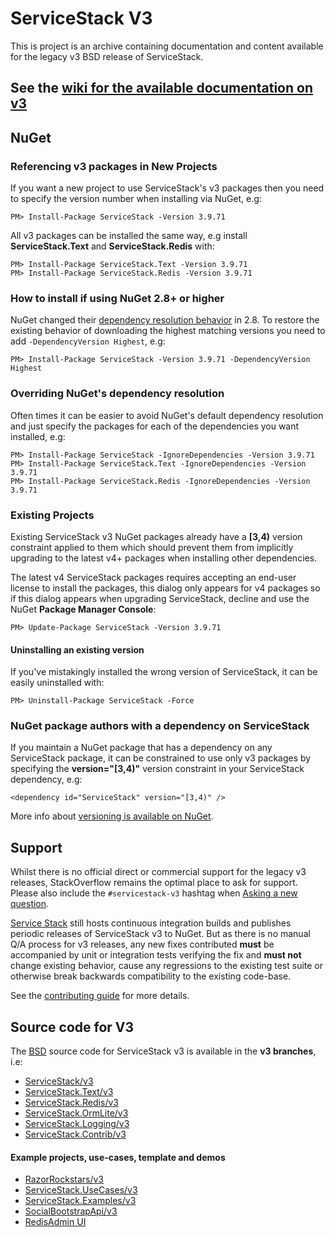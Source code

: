 ServiceStack V3
===============

This is project is an archive containing documentation and content available for the legacy v3 BSD release of ServiceStack.

## See the [wiki for the available documentation on v3](https://github.com/ServiceStackV3/ServiceStackV3/wiki)

## NuGet

### Referencing v3 packages in New Projects

If you want a new project to use ServiceStack's v3 packages then you need to specify the version number 
when installing via NuGet, e.g:                

    PM> Install-Package ServiceStack -Version 3.9.71
    
All v3 packages can be installed the same way, e.g install **ServiceStack.Text** and **ServiceStack.Redis** with:

    PM> Install-Package ServiceStack.Text -Version 3.9.71
    PM> Install-Package ServiceStack.Redis -Version 3.9.71

### How to install if using NuGet 2.8+ or higher

NuGet changed their [dependency resolution behavior](http://docs.nuget.org/docs/release-notes/nuget-2.8#Patch_Resolution_for_Dependencies) in 2.8. To restore the existing behavior of downloading the highest matching versions you need to add  `-DependencyVersion Highest`, e.g:

    PM> Install-Package ServiceStack -Version 3.9.71 -DependencyVersion Highest
    
### Overriding NuGet's dependency resolution

Often times it can be easier to avoid NuGet's default dependency resolution and just specify the packages for each of the dependencies you want installed, e.g:

    PM> Install-Package ServiceStack -IgnoreDependencies -Version 3.9.71
    PM> Install-Package ServiceStack.Text -IgnoreDependencies -Version 3.9.71
    PM> Install-Package ServiceStack.Redis -IgnoreDependencies -Version 3.9.71

### Existing Projects

Existing ServiceStack v3 NuGet packages already have a <b>[3,4)</b> version constraint applied to them which should prevent them 
from implicitly upgrading to the latest v4+ packages when installing other dependencies. 

The latest v4 ServiceStack packages requires accepting an end-user license to install the packages, 
this dialog only appears for v4 packages so if this dialog appears when upgrading ServiceStack, decline and 
use the NuGet <b>Package Manager Console</b>:

    PM> Update-Package ServiceStack -Version 3.9.71
    
#### Uninstalling an existing version

If you've mistakingly installed the wrong version of ServiceStack, it can be easily uninstalled with:

    PM> Uninstall-Package ServiceStack -Force

### NuGet package authors with a dependency on ServiceStack

If you maintain a NuGet package that has a dependency on any ServiceStack package,
it can be constrained to use only v3 packages by specifying the <b>version="[3,4)"</b>
version constraint in your ServiceStack dependency, e.g:

    <dependency id="ServiceStack" version="[3,4)" />

More info about [versioning is available on NuGet](http://docs.nuget.org/docs/reference/versioning).


## Support

Whilst there is no official direct or commercial support for the legacy v3 releases, StackOverflow remains the optimal place to ask for support. Please also include the `#servicestack-v3` hashtag when [Asking a new question](http://stackoverflow.com/questions/ask).

[Service Stack](https://servicestack.net) still hosts continuous integration builds and publishes periodic releases of ServiceStack v3 to NuGet. But as there is no manual Q/A process for v3 releases, any new fixes contributed **must** be accompanied by unit or integration tests verifying the fix and **must not** change existing behavior, cause any regressions to the existing test suite or otherwise break backwards compatibility to the existing code-base. 

See the [contributing guide](https://github.com/ServiceStackV3/ServiceStackV3/wiki/Contributing) for more details.

## Source code for V3

The [BSD](https://github.com/ServiceStack/ServiceStack/blob/v3/LICENSE) source code for ServiceStack v3 is available in the **v3 branches**, i.e:

  - [ServiceStack/v3](https://github.com/ServiceStack/ServiceStack/tree/v3)
  - [ServiceStack.Text/v3](https://github.com/ServiceStack/ServiceStack.Text/tree/v3)
  - [ServiceStack.Redis/v3](https://github.com/ServiceStack/ServiceStack.Redis/tree/v3)
  - [ServiceStack.OrmLite/v3](https://github.com/ServiceStack/ServiceStack.OrmLite/tree/v3)
  - [ServiceStack.Logging/v3](https://github.com/ServiceStackV3/ServiceStack.Logging/tree/v3)
  - [ServiceStack.Contrib/v3](https://github.com/ServiceStackV3/ServiceStack.Contrib/tree/v3)

#### Example projects, use-cases, template and demos

  - [RazorRockstars/v3](https://github.com/ServiceStack/RazorRockstars/tree/v3)
  - [ServiceStack.UseCases/v3](https://github.com/ServiceStack/ServiceStack.UseCases/tree/v3)
  - [ServiceStack.Examples/v3](https://github.com/ServiceStack/ServiceStack.Examples/tree/v3)
  - [SocialBootstrapApi/v3](https://github.com/ServiceStack/SocialBootstrapApi/tree/v3)
  - [RedisAdmin UI](https://github.com/ServiceStackV3/ServiceStack.RedisWebServices)


